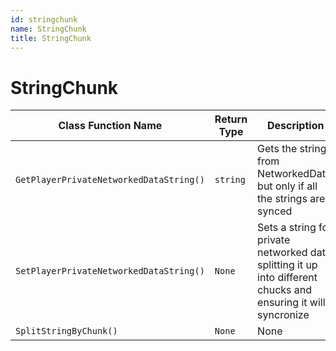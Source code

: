 ```yaml
---
id: stringchunk
name: StringChunk
title: StringChunk
---
```


# StringChunk

| Class Function Name | Return Type | Description | Tags |
| ------------------- | ----------- | ----------- | ---- |
| `GetPlayerPrivateNetworkedDataString()` | `string` | Gets the string from NetworkedData, but only if all the strings are synced| None |
| `SetPlayerPrivateNetworkedDataString()` | `None` | Sets a string for private networked data, splitting it up into different chucks and ensuring it will syncronize| None |
| `SplitStringByChunk()` | `None` | None |
